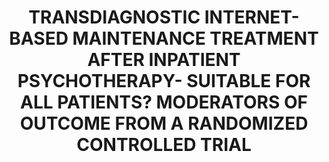 --- 
abstract: '' 
authors: 
 - admin
doi: '' 
featured: false 
publication: '*PSYCHOSOMATIC MEDICINE*, 244' 
publication_short: '' 
publishDate: '2013-01-01' 
title: 'TRANSDIAGNOSTIC INTERNET-BASED MAINTENANCE TREATMENT AFTER INPATIENT PSYCHOTHERAPY- SUITABLE FOR ALL PATIENTS? MODERATORS OF OUTCOME FROM A RANDOMIZED CONTROLLED TRIAL' 
url_code: '' 
url_dataset: '' 
url_pdf: '' 
url_poster: '' 
url_project: '' 
url_slides: '' 
url_source: '' 
url_video: '' 
---